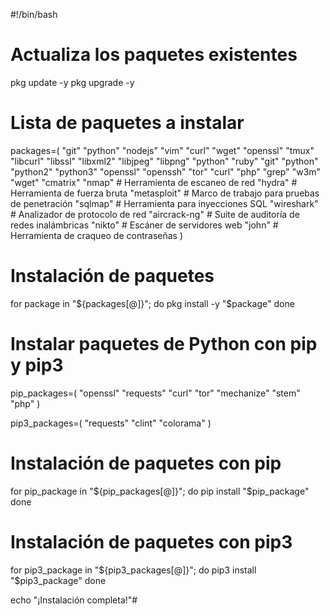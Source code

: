 
#!/bin/bash

# Actualiza los paquetes existentes
pkg update -y
pkg upgrade -y

# Lista de paquetes a instalar
packages=(
    "git"
    "python"
    "nodejs"
    "vim"
    "curl"
    "wget"
    "openssl"
    "tmux"
    "libcurl"
    "libssl"
    "libxml2"
    "libjpeg"
    "libpng"
    "python"
    "ruby"
    "git"
    "python"
    "python2"
    "python3"
    "openssl"
    "openssh"
    "tor"
    "curl"
    "php"
    "grep"
    "w3m"
    "wget"
    "cmatrix"
"nmap"         # Herramienta de escaneo de red
    "hydra"        # Herramienta de fuerza bruta
    "metasploit"   # Marco de trabajo para pruebas de penetración
    "sqlmap"       # Herramienta para inyecciones SQL
    "wireshark"    # Analizador de protocolo de red
    "aircrack-ng"  # Suite de auditoría de redes inalámbricas
    "nikto"        # Escáner de servidores web
    "john"         # Herramienta de craqueo de contraseñas
)

# Instalación de paquetes
for package in "${packages[@]}"; do
    pkg install -y "$package"
done

# Instalar paquetes de Python con pip y pip3
pip_packages=(
    "openssl"
    "requests"
    "curl"
    "tor"
    "mechanize"
    "stem"
    "php"
)

pip3_packages=(
    "requests"
    "clint"
    "colorama"
)

# Instalación de paquetes con pip
for pip_package in "${pip_packages[@]}"; do
    pip install "$pip_package"
done

# Instalación de paquetes con pip3
for pip3_package in "${pip3_packages[@]}"; do
    pip3 install "$pip3_package"
done


echo "¡Instalación completa!"# 